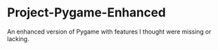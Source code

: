 # Project-Pygame-Enhanced
An enhanced version of Pygame with features I thought were missing or lacking.
